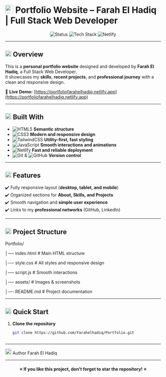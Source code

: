 # <img src="https://cdn-icons-png.flaticon.com/512/1828/1828884.png" width="26"/> Portfolio Website – Farah El Hadiq | Full Stack Web Developer

<p align="center">
  <img src="https://img.shields.io/badge/Status-Completed-brightgreen?style=for-the-badge" alt="Status" />
  <img src="https://img.shields.io/badge/Made%20With-HTML5%20%7C%20CSS3%20%7C%20TailwindCSS%20%7C%20JS-orange?style=for-the-badge" alt="Tech Stack" />
  <img src="https://img.shields.io/badge/Deployed%20On-Netlify-00C7B7?logo=netlify&logoColor=white&style=for-the-badge" alt="Netlify" />
</p>

---

## <img src="https://cdn-icons-png.flaticon.com/512/1828/1828884.png" width="20"/> Overview

This is a **personal portfolio website** designed and developed by **Farah El Hadiq**, a Full Stack Web Developer.  
It showcases my **skills**, **recent projects**, and **professional journey** with a clean and responsive design.

🔗 **Live Demo:** [https://portfoliofarahelhadiq.netlify.app](https://portfoliofarahelhadiq.netlify.app)

---

## <img src="https://cdn-icons-png.flaticon.com/512/3135/3135715.png" width="20"/> Built With

- ![HTML5](https://img.shields.io/badge/HTML5-E34F26?logo=html5&logoColor=white&style=flat) **Semantic structure**  
- ![CSS3](https://img.shields.io/badge/CSS3-1572B6?logo=css3&logoColor=white&style=flat) **Modern and responsive design**  
- ![TailwindCSS](https://img.shields.io/badge/TailwindCSS-38B2AC?logo=tailwind-css&logoColor=white&style=flat) **Utility-first, fast styling**  
- ![JavaScript](https://img.shields.io/badge/JavaScript-F7DF1E?logo=javascript&logoColor=black&style=flat) **Smooth interactions and animations**  
- ![Netlify](https://img.shields.io/badge/Netlify-00C7B7?logo=netlify&logoColor=white&style=flat) **Fast and reliable deployment**  
- ![Git](https://img.shields.io/badge/Git-F05032?logo=git&logoColor=white&style=flat) & ![GitHub](https://img.shields.io/badge/GitHub-181717?logo=github&logoColor=white&style=flat) **Version control**

---

## <img src="https://cdn-icons-png.flaticon.com/512/1828/1828743.png" width="20"/> Features

✔️ Fully responsive layout (**desktop, tablet, and mobile**)  
✔️ Organized sections for **About, Skills, and Projects**  
✔️ Smooth navigation and **simple user experience**  
✔️ Links to my **professional networks** (GitHub, LinkedIn)

---

## <img src="https://cdn-icons-png.flaticon.com/512/2099/2099058.png" width="20"/> Project Structure

Portfolio/

│── index.html # Main HTML structure

│── style.css # All styles and responsive design

│── script.js # Smooth interactions

│── assets/ # Images & screenshots

│── README.md # Project documentation


---

## <img src="https://cdn-icons-png.flaticon.com/512/1828/1828961.png" width="20"/> Quick Start

1. **Clone the repository**  
   ```bash
   git clone https://github.com/Farahelhadiq/Portfolio.git



---

<img src="https://cdn-icons-png.flaticon.com/512/733/733553.png" width="20"/> Author
Farah El Hadiq


---


<h4 align="center"> ⭐ If you like this project, don't forget to star the repository! ⭐ </h4> 

